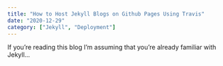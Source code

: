 ```yaml
---
title: "How to Host Jekyll Blogs on Github Pages Using Travis"
date: "2020-12-29"
category: ["Jekyll", "Deployment"]
---
```


If you’re reading this blog I’m assuming that you’re already familiar with Jekyll...
